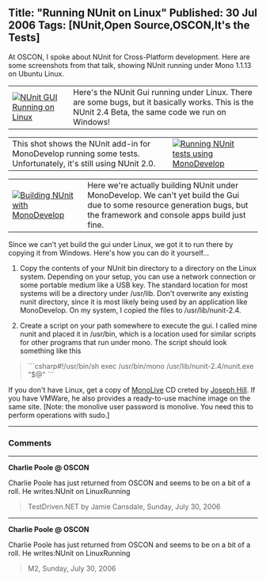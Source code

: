 Title: "Running NUnit on Linux"
Published: 30 Jul 2006
Tags: [NUnit,Open Source,OSCON,It's the Tests]
---
At OSCON, I spoke about NUnit for Cross-Platform development. Here are some screenshots from that talk, showing NUnit running under Mono 1.1.13 on Ubuntu Linux.

<!--more-->
<table><tr><td>
<a class="imagelink" href="http://nunit.com/blogs/wp-content/uploads/2006/07/WindowsForms-Screenshot.png" title="NUnit GUI Running on Linux"><img id="image33" src="http://nunit.com/blogs/wp-content/uploads/2006/07/WindowsForms-Screenshot.thumbnail.png" alt="NUnit GUI Running on Linux" title="NUnit GUI on Linux"/></a>
</td><td>
Here's the NUnit Gui running under Linux. There are some bugs, but it basically works. This is the NUnit 2.4 Beta, the same code we run on Windows!
</td></tr></table>

<table><tr><td>
This shot shows the NUnit add-in for MonoDevelop running some tests. Unfortunately, it's still using NUnit 2.0.
</td><td>
<a class="imagelink" href="http://nunit.com/blogs/wp-content/uploads/2006/07/MonoDevelop-Screenshot.png" title="Running NUnit tests using MonoDevelop"><img id="image34" src="http://nunit.com/blogs/wp-content/uploads/2006/07/MonoDevelop-Screenshot.thumbnail.png" alt="Running NUnit tests using MonoDevelop" /></a>
</td></tr></table>

<table><tr><td>
<a class="imagelink" href="http://nunit.com/blogs/wp-content/uploads/2006/07/NUnitSolution-Screenshot.png" title="Building NUnit with MonoDevelop"><img id="image35" src="http://nunit.com/blogs/wp-content/uploads/2006/07/NUnitSolution-Screenshot.thumbnail.png" alt="Building NUnit with MonoDevelop" /></a>
</td><td>
Here we're actually building NUnit under MonoDevelop. We can't yet build the Gui due to some resource generation bugs, but the framework and console apps build just fine.
</td></tr></table>

Since we can't yet build the gui under Linux, we got it to run there by copying it from Windows. Here's how you can do it yourself...

1. Copy the contents of your NUnit bin directory to a directory on the Linux system. Depending on your setup, you can use a network connection or some portable medium like a USB key. The standard location for most systems will be a directory under /usr/lib. Don't overwrite any existing nunit directory, since it is most likely being used by an application like MonoDevelop. On my system, I copied the files to /usr/lib/nunit-2.4.

2. Create a script on your path somewhere to execute the gui. I called mine nunit and placed it in /usr/bin, which is a location used for similar scripts for other programs that run under mono. The script should look something like this

<blockquote>```csharp#!/usr/bin/sh
exec /usr/bin/mono /usr/lib/nunit-2.4/nunit.exe "$@"
```</blockquote>

If you don't have Linux, get a copy of <a href="http://mono-live.com/">MonoLive</a> CD creted by <a href="http://www.beyondfocus.com/">Joseph Hill</a>. If you have VMWare, he also provides a ready-to-use machine image on the same site. [Note: the monolive user password is monolive. You need this to perform operations with sudo.]

---

### Comments

---

**Charlie Poole @ OSCON**

Charlie Poole has just returned from OSCON and seems to be on a bit of a roll. He writes:NUnit on LinuxRunning
>TestDriven.NET by Jamie Cansdale, Sunday, July 30, 2006

---

**Charlie Poole @ OSCON**

Charlie Poole has just returned from OSCON and seems to be on a bit of a roll. He writes:NUnit on LinuxRunning
>M2, Sunday, July 30, 2006
